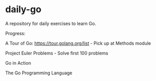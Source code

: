 # daily-go
A repository for daily exercises to learn Go.

Progress:

A Tour of Go: https://tour.golang.org/list
	- Pick up at Methods module

Project Euler Problems
	- Solve first 100 problems

Go in Action

The Go Programming Language

